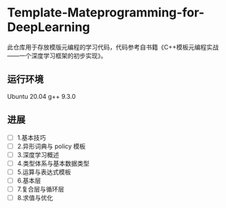 # Template-Mateprogramming-for-DeepLearning

此仓库用于存放模版元编程的学习代码，代码参考自书籍《C++模板元编程实战——一个深度学习框架的初步实现》。

## 运行环境
Ubuntu 20.04
g++ 9.3.0

## 进展
- [ ] 1.基本技巧
- [ ] 2.异形词典与 policy 模板
- [ ] 3.深度学习概述
- [ ] 4.类型体系与基本数据类型
- [ ] 5.运算与表达式模板
- [ ] 6.基本层
- [ ] 7.复合层与循环层
- [ ] 8.求值与优化
